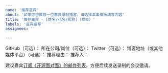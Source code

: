 ```yaml
---
name: '推荐嘉宾'
about: '如果您想推荐一位嘉宾录制播客，请选择本条模板填写内容'
title: '推荐嘉宾 - [姓名/花名/昵称]（栏目）'
labels: '嘉宾推荐'
assignees: ''

---
```


<!-- 
关于标题的说明：
1. 推荐格式为"推荐嘉宾 - " + 推荐人的姓名/花名/昵称 + "（栏目）"，栏目可省略；
例如： "推荐嘉宾 - 张三（个人成长系列）"、"推荐嘉宾 - 李四"。

2. 目前已有栏目：
- 个人成长系列
- 开源岗位系列
- 番外篇
最新栏目设置请移步 https://github.com/opensource-f2f/episode#episode 查看。
-->

GitHub（可选）：
所在公司/岗位（可选）：
Twitter（可选）：
博客地址（或其他媒体平台）（可选）：
推荐理由：
推荐人：

建议嘉宾[订阅《开源面对面》的邮件列表](mailto:jenkinsci-users+subscribe@googlegroups.com)，方便后续发送录制的会议邀请。
<!-- 
> 注意：建议推荐人先私下得到嘉宾同意后再创建 issue 作为正式邀请
> GitHub ID 用于邀请加入[本组织](https://github.com/opensource-f2f)，欢迎嘉宾在加入组织后设置为公开可见
> Twitter 用于节目录制过程中与嘉宾互动
> 博客或其他链接会加到 shownotes 中作为扩展阅读
-->
